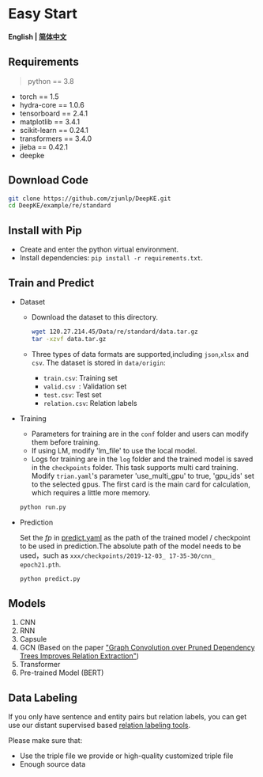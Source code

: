 # Easy Start

<p align="left">
    <b> English | <a href="https://github.com/zjunlp/DeepKE/blob/main/example/re/standard/README_CN.md">简体中文</a> </b>
</p>

## Requirements

> python == 3.8

- torch == 1.5
- hydra-core == 1.0.6
- tensorboard == 2.4.1
- matplotlib == 3.4.1
- scikit-learn == 0.24.1
- transformers == 3.4.0
- jieba == 0.42.1
- deepke 

## Download Code

```bash
git clone https://github.com/zjunlp/DeepKE.git
cd DeepKE/example/re/standard
```

## Install with Pip

- Create and enter the python virtual environment.
- Install dependencies: `pip install -r requirements.txt`.

## Train and Predict

- Dataset

  - Download the dataset to this directory.

    ```bash
    wget 120.27.214.45/Data/re/standard/data.tar.gz
    tar -xzvf data.tar.gz
    ```

  - Three types of data formats are supported,including `json`,`xlsx` and `csv`. The dataset is stored in `data/origin`:
    - `train.csv`: Training set
    -  `valid.csv `: Validation set
    - `test.csv`: Test set
    - `relation.csv`: Relation labels
  
- Training

  - Parameters for training are in the `conf` folder and users can modify them before training.
  - If using LM, modify 'lm_file' to use the local model.
  - Logs for training are in the `log` folder and the trained model is saved in the `checkpoints` folder. This task supports multi card training. Modify `trian.yaml`'s parameter 'use_multi_gpu' to true, 'gpu_ids' set to the selected gpus. The first card is the main card for calculation, which requires a little more memory.



  ```bash
  python run.py
  ```

- Prediction

    Set the *fp* in [predict.yaml](https://github.com/zjunlp/DeepKE/blob/main/example/re/standard/conf/predict.yaml) as the path of the trained model / checkpoint to be used in prediction.The absolute path of the model needs to be used，such as `xxx/checkpoints/2019-12-03_ 17-35-30/cnn_ epoch21.pth`.
  ```bash
  python predict.py
  ```

## Models

1. CNN
2. RNN
3. Capsule
4. GCN (Based on the paper ["Graph Convolution over Pruned Dependency Trees Improves Relation Extraction"](https://aclanthology.org/D18-1244.pdf))
5. Transformer
6. Pre-trained Model (BERT)

## Data Labeling

If you only have sentence and entity pairs but relation labels, you can get use our distant supervised based [relation labeling tools](https://github.com/zjunlp/DeepKE/blob/main/example/re/prepare-data).

Please make sure that:

- Use the triple file we provide or high-quality customized triple file
- Enough source data 
